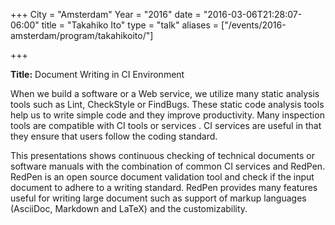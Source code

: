 +++
City = "Amsterdam"
Year = "2016"
date = "2016-03-06T21:28:07-06:00"
title = "Takahiko Ito"
type = "talk"
aliases = ["/events/2016-amsterdam/program/takahikoito/"]

+++

<div class="span-15  ">
  <div class="span-15  last ">
  <p><strong>Title:</strong>
  Document Writing in CI Environment
</p>

<p>When we build a software or a Web service, we utilize many static analysis tools such as Lint, CheckStyle or FindBugs. These static code analysis tools help us to write simple code and they improve productivity. Many inspection tools are compatible with CI tools or services . CI services are useful in that they ensure that users follow the coding standard.</p>

<p>This presentations shows continuous checking of technical documents or software manuals with the combination of common CI services and RedPen. RedPen is an open source document validation tool and check if the input document to adhere to a writing standard. RedPen provides many features useful for writing large document such as support of markup languages (AsciiDoc, Markdown and LaTeX) and the customizability.</p>



  </div>
</div>

